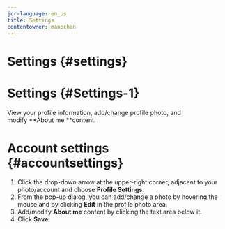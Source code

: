 ```yaml
---
jcr-language: en_us
title: Settings
contentowner: manochan
---
```



# Settings {#settings}

# Settings  {#Settings-1}

View your profile information, add/change profile photo, and modify&nbsp;**About me&nbsp;**content.

# Account settings  {#accountsettings}

1. Click the drop-down arrow at the upper-right corner, adjacent to your photo/account and choose&nbsp;**Profile Settings**.
1. From the pop-up dialog,&nbsp;you can add/change a photo by hovering the mouse and by clicking&nbsp;**Edit**&nbsp;in the profile photo area.
1. Add/modify&nbsp;**About me**&nbsp;content by clicking the text area below it.
1. Click&nbsp;**Save**.

